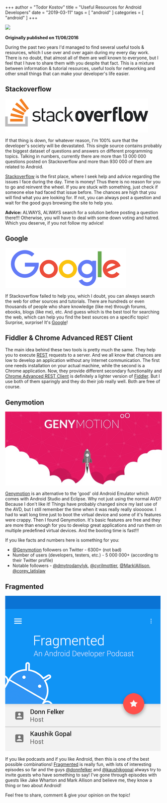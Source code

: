 +++
author = "Todor Kostov"
title = "Useful Resources for Android Developers"
date = "2019-03-11"
tags = [
    "android"
]
categories = [
    "android"
]
+++

![](/oipwxeespy1cnwypqj1w_dufer-collateral-test.jpg)

**Originally published on 11/06/2016**

During the past two years I'd managed to find several useful tools & resources, which I use over and over again during my every day work. There is no doubt, that almost all of them are well known to everyone, but I feel that I have to share them with you despite that fact. This is a mixture between information & tutorial resources, useful tools for networking and other small things that can make your developer's life easier.

## Stackoverflow

![](/stackoverflow.png)

If that thing is down, for whatever reason, I'm 100% sure that the developer's society will be devastated. This single source contains probably the biggest dataset of questions and answers on different programming topics. Talking in numbers, currently there are more than 13 000 000 questions posted on Stackoverflow and more than 930 000 of them are related to Android.


[Stackoverflow](https://stackoverflow.com/) is the first place, where I seek help and advice regarding the issues I face during the day. Time is money! Thus there is no reason for you to go and reinvent the wheel. If you are stuck with something, just check if someone else had faced that issue before. The chances are high that you will find what you are looking for. If not, you can always post a question and wait for the good guys browsing the site to help you.


**Advice:** ALWAYS, ALWAYS search for a solution before posting a question there!!! Otherwise, you will have to deal with some down voting and hatred. Which you deserve, if you not follow my advice!

## Google

![](/google.png)

If Stackoverflow failed to help you, which I doubt, you can always search the web for other sources and tutorials. There are hundreds or even thousands of people who share knowledge (like me) through forums, ebooks, blogs (like me), etc. And guess which is the best tool for searching the web, which can help you find the best sources on a specific topic! Surprise, surprise! It's [Google](https://google.com/)!

## Fiddler & Chrome Advanced REST Client

The main idea behind these two tools is pretty much the same. They help you to execute [REST](https://en.wikipedia.org/wiki/Representational_state_transfer) requests to a server. And we all know that chances are low to develop an application without any Internet communication. The first one needs installation on your actual machine, while the second is a Chrome application. Now, they provide different secondary functionality and [Chrome Advanced REST Client](https://chrome.google.com/webstore/detail/advanced-rest-client/hgmloofddffdnphfgcellkdfbfbjeloo?utm_source=chrome-ntp-icon) is definitely a lighter version of [Fiddler](https://www.telerik.com/fiddler). But I use both of them sparingly and they do their job really well. Both are free of course.

## Genymotion

![](/genymotion.jpg)

[Genymotion](https://www.genymotion.com/) is an alternative to the 'good' old Android Emulator which comes with Android Studio and Eclipse. Why not just using the normal AVD? Because I don't like it! Things have probably changed since my last use of the AVD, but I still remember the time when it was really really slooooow. I had to wait long time just to boot the virtual device and some of it's features were crappy. Then I found Genymotion. It's basic features are free and they are more than enough for you to develop great applications and run them on multiple predefined virtual devices. And the booting time is fast!!!


If you like facts and numbers here is something for you:

* [@Genymotion](https://twitter.com/Genymotion) followers on Twitter - 6300+ (not bad)
* Number of users (developers, testers, etc.) - 5 000 000+ (according to their Twitter profile)
* Notable followers - [@dmytrodanylyk](https://twitter.com/dmytrodanylyk), [@cyrilmottier](https://twitter.com/cyrilmottier), [@MarkIAllison](https://twitter.com/MarkIAllison), [@corey_latislaw](https://twitter.com/corey_latislaw) 


## Fragmented

![](/fragmented-logo.png)

If you like podcasts and if you like Android, then this is one of the best possible combinations! [Fragmented](https://fragmentedpodcast.com/) is really fun, with lots of interesting episodes so far and the guys [@donnfelker](https://twitter.com/donnfelker) and [@kaushikgopal](https://twitter.com/kaushikgopal) always try to invite guests who have something to say! I've gone through episodes with guests like Jake Wharton and Mark Allison and believe me, they know a thing or two about Android!

Feel free to share, comment & give your opinion on the topic!